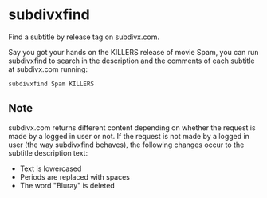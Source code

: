 # subdivxfind

Find a subtitle by release tag on subdivx.com.

Say you got your hands on the KILLERS release of movie Spam, you can run subdivxfind to search in the description and the comments of each subtitle at subdivx.com running:

```
subdivxfind Spam KILLERS
```

## Note

subdivx.com returns different content depending on whether the request is made by a logged in user or not. If the request is not made by a logged in user (the way subdivxfind behaves), the following changes occur to the subtitle description text:

* Text is lowercased
* Periods are replaced with spaces
* The word "Bluray" is deleted